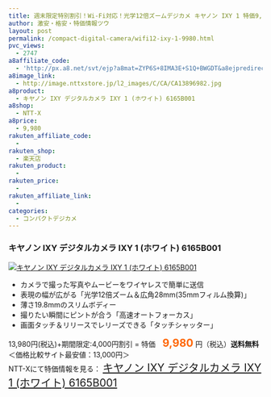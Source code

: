 ```yaml
---
title: 週末限定特別割引！Wi-Fi対応！光学12倍ズームデジカメ キヤノン IXY 1 特価9,980円！送料込！
author: 激安・格安・特価情報ツウ
layout: post
permalink: /compact-digital-camera/wifi12-ixy-1-9980.html
pvc_views:
  - 2747
a8affiliate_code:
  - 'http://px.a8.net/svt/ejp?a8mat=ZYP6S+8IMA3E+S1Q+BWGDT&a8ejpredirect=http://nttxstore.jp/_II_CA13896982'
a8image_link:
  - http://image.nttxstore.jp/l2_images/C/CA/CA13896982.jpg
a8product:
  - キヤノン IXY デジタルカメラ IXY 1 (ホワイト) 6165B001
a8shop:
  - NTT-X
a8price:
  - 9,980
rakuten_affiliate_code:
  - 
rakuten_shop:
  - 楽天店
rakuten_product:
  - 
rakuten_price:
  - 
rakuten_affiliate_link:
  - 
categories:
  - コンパクトデジカメ
---
```

### キヤノン IXY デジタルカメラ IXY 1 (ホワイト) 6165B001

<div class="img-bg2 img_L">
  <a title="キヤノン IXY デジタルカメラ IXY 1 (ホワイト) 6165B001" href="http://px.a8.net/svt/ejp?a8mat=ZYP6S+8IMA3E+S1Q+BWGDT&a8ejpredirect=http://nttxstore.jp/_II_CA13896982" target="_blank"><img src="http://i0.wp.com/image.nttxstore.jp/l2_images/C/CA/CA13896982.jpg?resize=120%2C120" border="0" alt="キヤノン IXY デジタルカメラ IXY 1 (ホワイト) 6165B001" style="border: 0pt none;" data-recalc-dims="1" /></a>
</div>

<!--more-->

  * カメラで撮った写真やムービーをワイヤレスで簡単に送信
  * 表現の幅が広がる「光学12倍ズーム＆広角28mm(35mmフィルム換算)」
  * 薄さ19.8mmのスリムボディー
  * 撮りたい瞬間にピントが合う「高速オートフォーカス」
  * 画面タッチ＆リリースでレリーズできる「タッチシャッター」

13,980円(税込)+期間限定:4,000円割引 = 特価　<span style="color: #ff6600; font-size: 150%;"><strong>9,980</strong></span> 円（税込）**送料無料**  
＜価格比較サイト最安値：13,000円＞  
NTT-Xにて特価情報を見る： <span style="font-size: 150%;"><a href="http://px.a8.net/svt/ejp?a8mat=ZYP6S+8IMA3E+S1Q+BWGDT&a8ejpredirect=http://nttxstore.jp/_II_CA13896982" target="_blank">キヤノン IXY デジタルカメラ IXY 1 (ホワイト) 6165B001</a></span>